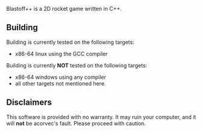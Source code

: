Blastoff++ is a 2D rocket game written in C++.

## Building

Building is currently tested on the following targets:

- x86-64 linux using the GCC compiler

Building is currently **NOT** tested on the following targets:

- x86-64 windows using any compiler
- all other targets not mentioned here.

## Disclaimers
This software is provided with no warranty. It may ruin your computer, and it will **not** be acorvec's fault. Please proceed with caution.
